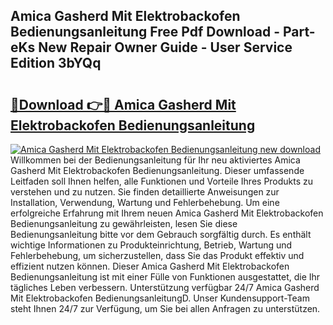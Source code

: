 ## Amica Gasherd Mit Elektrobackofen Bedienungsanleitung Free Pdf Download - Part-eKs New Repair Owner Guide - User Service Edition 3bYQq

# <h2><a href="http://df4wip.blite.top/?on=Amica+Gasherd+Mit+Elektrobackofen+Bedienungsanleitung">🔗Download 👉🔴 Amica Gasherd Mit Elektrobackofen Bedienungsanleitung</a></h2>

[![Amica Gasherd Mit Elektrobackofen Bedienungsanleitung new download](https://i.imgur.com/lujVjoI.png)](http://df4wip.blite.top/?on=Amica+Gasherd+Mit+Elektrobackofen+Bedienungsanleitung)
Willkommen bei der Bedienungsanleitung für Ihr neu aktiviertes Amica Gasherd Mit Elektrobackofen Bedienungsanleitung. Dieser umfassende Leitfaden soll Ihnen helfen, alle Funktionen und Vorteile Ihres Produkts zu verstehen und zu nutzen. Sie finden detaillierte Anweisungen zur Installation, Verwendung, Wartung und Fehlerbehebung. Um eine erfolgreiche Erfahrung mit Ihrem neuen Amica Gasherd Mit Elektrobackofen Bedienungsanleitung zu gewährleisten, lesen Sie diese Bedienungsanleitung bitte vor dem Gebrauch sorgfältig durch. Es enthält wichtige Informationen zu Produkteinrichtung, Betrieb, Wartung und Fehlerbehebung, um sicherzustellen, dass Sie das Produkt effektiv und effizient nutzen können. Dieser Amica Gasherd Mit Elektrobackofen Bedienungsanleitung ist mit einer Fülle von Funktionen ausgestattet, die Ihr tägliches Leben verbessern. Unterstützung verfügbar 24/7 Amica Gasherd Mit Elektrobackofen BedienungsanleitungD. Unser Kundensupport-Team steht Ihnen 24/7 zur Verfügung, um Sie bei allen Anfragen zu unterstützen.
